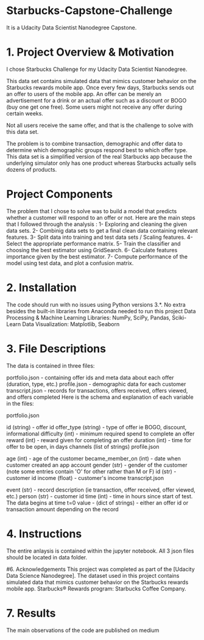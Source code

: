 # Starbucks-Capstone-Challenge
It is a Udacity Data Scientist Nanodegree Capstone.
# 1. Project Overview & Motivation
I chose Starbucks Challenge for my Udacity Data Scientist Nanodegree. 

This data set contains simulated data that mimics customer behavior on the Starbucks rewards mobile app. Once every few days, Starbucks sends out an offer to users of the mobile app. An offer can be merely an advertisement for a drink or an actual offer such as a discount or BOGO (buy one get one free). Some users might not receive any offer during certain weeks.

Not all users receive the same offer, and that is the challenge to solve with this data set.

The problem is to combine transaction, demographic and offer data to determine which demographic groups respond best to which offer type. This data set is a simplified version of the real Starbucks app because the underlying simulator only has one product whereas Starbucks actually sells dozens of products. 

# Project Components
The problem that I chose to solve was to build a model that predicts whether a customer will respond to an offer or not. Here are the main steps that I followed through the analysis :
1- Exploring and cleaning the given data sets.
2- Combinig data sets to get a final clean data containing relevant features.
3- Split data into training and test data sets / Scaling features.
4- Select the appropriate performance matrix.
5- Train the classifier and choosing the best estimator using GridSearch.
6- Calculate features importance given by the best estimator.
7- Compute performance of the model using test data, and plot a confusion matrix.

# 2. Installation
The code should run with no issues using Python versions 3.*.
No extra besides the built-in libraries from Anaconda needed to run this project
Data Processing & Machine Learning Libraries: NumPy, SciPy, Pandas, Sciki-Learn
Data Visualization: Matplotlib, Seaborn

# 3. File Descriptions
The data is contained in three files:

portfolio.json - containing offer ids and meta data about each offer (duration, type, etc.)
profile.json - demographic data for each customer
transcript.json - records for transactions, offers received, offers viewed, and offers completed
Here is the schema and explanation of each variable in the files:

portfolio.json

id (string) - offer id
offer_type (string) - type of offer ie BOGO, discount, informational
difficulty (int) - minimum required spend to complete an offer
reward (int) - reward given for completing an offer
duration (int) - time for offer to be open, in days
channels (list of strings)
profile.json

age (int) - age of the customer
became_member_on (int) - date when customer created an app account
gender (str) - gender of the customer (note some entries contain 'O' for other rather than M or F)
id (str) - customer id
income (float) - customer's income
transcript.json

event (str) - record description (ie transaction, offer received, offer viewed, etc.)
person (str) - customer id
time (int) - time in hours since start of test. The data begins at time t=0
value - (dict of strings) - either an offer id or transaction amount depending on the record

# 4. Instructions
The entire anlaysis is contained within the jupyter notebook.
All 3 json files should be located in data folder.

#6. Acknowledgements
This project was completed as part of the [Udacity Data Science Nanodegree]. The dataset used in this project contains simulated data that mimics customer behavior on the Starbucks rewards mobile app. Starbucks® Rewards program: Starbucks Coffee Company.

# 7. Results
The main observations of the code are published on medium
